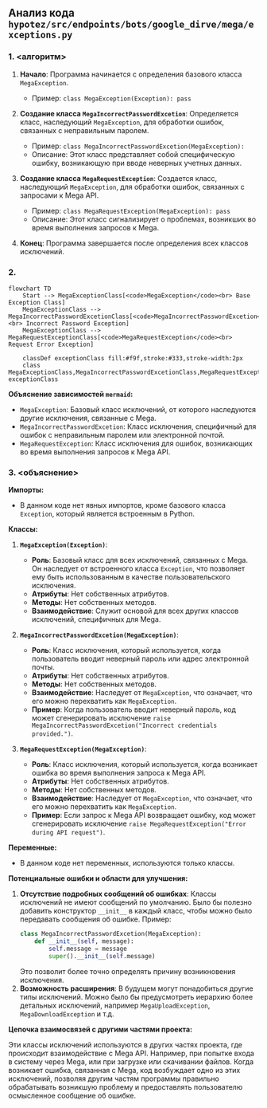 ## Анализ кода `hypotez/src/endpoints/bots/google_dirve/mega/exceptions.py`

### 1. <алгоритм>

1.  **Начало**: Программа начинается с определения базового класса `MegaException`.
    *   Пример: `class MegaException(Exception): pass`

2.  **Создание класса `MegaIncorrectPasswordExcetion`**: Определяется класс, наследующий `MegaException`, для обработки ошибок, связанных с неправильным паролем.
    *   Пример: `class MegaIncorrectPasswordExcetion(MegaException):`
    *   Описание: Этот класс представляет собой специфическую ошибку, возникающую при вводе неверных учетных данных.

3.  **Создание класса `MegaRequestException`**: Создается класс, наследующий `MegaException`, для обработки ошибок, связанных с запросами к Mega API.
    *   Пример: `class MegaRequestException(MegaException): pass`
    *   Описание: Этот класс сигнализирует о проблемах, возникших во время выполнения запросов к Mega.

4.  **Конец**: Программа завершается после определения всех классов исключений.

### 2. <mermaid>

```mermaid
flowchart TD
    Start --> MegaExceptionClass[<code>MegaException</code><br> Base Exception Class]
    MegaExceptionClass --> MegaIncorrectPasswordExcetionClass[<code>MegaIncorrectPasswordExcetion</code><br> Incorrect Password Exception]
    MegaExceptionClass --> MegaRequestExceptionClass[<code>MegaRequestException</code><br> Request Error Exception]
    
    classDef exceptionClass fill:#f9f,stroke:#333,stroke-width:2px
    class MegaExceptionClass,MegaIncorrectPasswordExcetionClass,MegaRequestExceptionClass exceptionClass
```

**Объяснение зависимостей `mermaid`:**

-   `MegaException`: Базовый класс исключений, от которого наследуются другие исключения, связанные с Mega.
-   `MegaIncorrectPasswordExcetion`: Класс исключения, специфичный для ошибок с неправильным паролем или электронной почтой.
-   `MegaRequestException`: Класс исключения для ошибок, возникающих во время выполнения запросов к Mega API.

### 3. <объяснение>

**Импорты:**

-   В данном коде нет явных импортов, кроме базового класса `Exception`, который является встроенным в Python.

**Классы:**

1.  **`MegaException(Exception)`**:
    *   **Роль**: Базовый класс для всех исключений, связанных с Mega. Он наследует от встроенного класса `Exception`, что позволяет ему быть использованным в качестве пользовательского исключения.
    *   **Атрибуты**: Нет собственных атрибутов.
    *   **Методы**: Нет собственных методов.
    *   **Взаимодействие**: Служит основой для всех других классов исключений, специфичных для Mega.

2.  **`MegaIncorrectPasswordExcetion(MegaException)`**:
    *   **Роль**: Класс исключения, который используется, когда пользователь вводит неверный пароль или адрес электронной почты.
    *   **Атрибуты**: Нет собственных атрибутов.
    *   **Методы**: Нет собственных методов.
    *   **Взаимодействие**: Наследует от `MegaException`, что означает, что его можно перехватить как `MegaException`.
    *   **Пример**: Когда пользователь вводит неверный пароль, код может сгенерировать исключение `raise MegaIncorrectPasswordExcetion("Incorrect credentials provided.")`.

3.  **`MegaRequestException(MegaException)`**:
    *   **Роль**: Класс исключения, который используется, когда возникает ошибка во время выполнения запроса к Mega API.
    *   **Атрибуты**: Нет собственных атрибутов.
    *   **Методы**: Нет собственных методов.
    *   **Взаимодействие**: Наследует от `MegaException`, что означает, что его можно перехватить как `MegaException`.
    *   **Пример**: Если запрос к Mega API возвращает ошибку, код может сгенерировать исключение `raise MegaRequestException("Error during API request")`.

**Переменные:**

-   В данном коде нет переменных, используются только классы.

**Потенциальные ошибки и области для улучшения:**

1.  **Отсутствие подробных сообщений об ошибках**:  Классы исключений не имеют сообщений по умолчанию. Было бы полезно добавить конструктор `__init__` в каждый класс, чтобы можно было передавать сообщения об ошибке. Пример:
    ```python
    class MegaIncorrectPasswordExcetion(MegaException):
        def __init__(self, message):
            self.message = message
            super().__init__(self.message)

    ```
    Это позволит более точно определять причину возникновения исключения.
2.  **Возможность расширения**: В будущем могут понадобиться другие типы исключений. Можно было бы предусмотреть иерархию более детальных исключений, например `MegaUploadException`, `MegaDownloadException` и т.д.

**Цепочка взаимосвязей с другими частями проекта:**

Эти классы исключений используются в других частях проекта, где происходит взаимодействие с Mega API. Например, при попытке входа в систему через Mega, или при загрузке или скачивании файлов. Когда возникает ошибка, связанная с Mega, код возбуждает одно из этих исключений, позволяя другим частям программы правильно обрабатывать возникшую проблему и предоставлять пользователю осмысленное сообщение об ошибке.